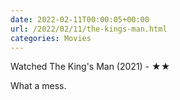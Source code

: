 ```yaml
---
date: 2022-02-11T00:00:05+00:00
url: /2022/02/11/the-kings-man.html
categories: Movies
---
```

Watched The King's Man (2021) - ★★

What a mess.


